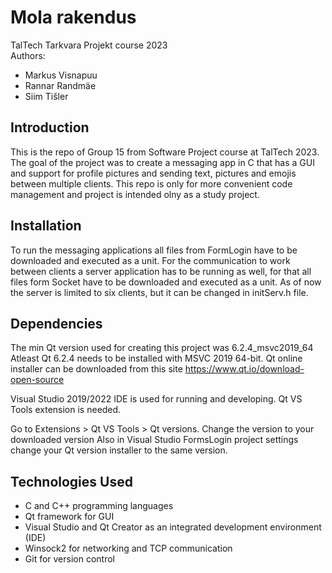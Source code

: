 # Mola rakendus

TalTech Tarkvara Projekt course 2023 \
Authors:
* Markus Visnapuu 
* Rannar Randmäe 
* Siim Tišler


## Introduction
This is the repo of Group 15 from Software Project course at TalTech 2023. 
The goal of the project was to create a messaging app in C that has a GUI and support for profile pictures and sending text, pictures and emojis between multiple clients.
This repo is only for more convenient code management and project is intended olny as a study project.

## Installation
To run the messaging applications all files from FormLogin have to be downloaded and executed as a unit.
For the communication to work between clients a server application has to be running as well, for that all files form Socket have to be downloaded and executed as a unit.
As of now the server is limited to six clients, but it can be changed in initServ.h file.

## Dependencies
The min Qt version used for creating this project was 6.2.4_msvc2019_64
Atleast Qt 6.2.4 needs to be installed with MSVC 2019 64-bit. Qt online installer can be downloaded from this site
https://www.qt.io/download-open-source

Visual Studio 2019/2022 IDE is used for running and developing. Qt VS Tools extension is needed.

Go to Extensions > Qt VS Tools > Qt versions. Change the version to your downloaded version
Also in Visual Studio FormsLogin project settings change your Qt version installer to the same version.

## Technologies Used
* C and C++ programming languages
* Qt framework for GUI
* Visual Studio and Qt Creator as an integrated development environment (IDE)
* Winsock2 for networking and TCP communication
* Git for version control
